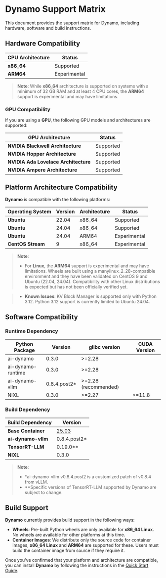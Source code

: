 <!--
SPDX-FileCopyrightText: Copyright (c) 2025 NVIDIA CORPORATION & AFFILIATES.
All rights reserved.
SPDX-License-Identifier: Apache-2.0

Licensed under the Apache License, Version 2.0 (the "License");
you may not use this file except in compliance with the License.
You may obtain a copy of the License at

http://www.apache.org/licenses/LICENSE-2.0

Unless required by applicable law or agreed to in writing, software
distributed under the License is distributed on an "AS IS" BASIS,
WITHOUT WARRANTIES OR CONDITIONS OF ANY KIND, either express or implied.
See the License for the specific language governing permissions and
limitations under the License.
-->

# Dynamo Support Matrix

This document provides the support matrix for Dynamo, including hardware, software and build instructions.

## Hardware Compatibility


| **CPU Architecture**  | **Status**    |
|-----------------------|---------------|
| **x86_64**            | Supported     |
| **ARM64**             | Experimental  |

> **Note**:
> While **x86_64** architecture is supported on systems with a minimum of 32 GB RAM and at least 4 CPU cores, the **ARM64** support is experimental and may have limitations.


### GPU Compatibility

If you are using a **GPU**, the following GPU models and architectures are supported:

| **GPU Architecture**                | **Status**    |
|-------------------------------------|---------------|
| **NVIDIA Blackwell Architecture**   | Supported     |
| **NVIDIA Hopper Architecture**      | Supported     |
| **NVIDIA Ada Lovelace Architecture**| Supported     |
| **NVIDIA Ampere Architecture**      | Supported     |

## Platform Architecture Compatibility

**Dynamo** is compatible with the following platforms:

| **Operating System** | **Version** | **Architecture** | **Status**   |
|----------------------|-------------|------------------|--------------|
| **Ubuntu**           | 22.04       | x86_64           | Supported    |
| **Ubuntu**           | 24.04       | x86_64           | Supported    |
| **Ubuntu**           | 24.04       | ARM64            | Experimental |
| **CentOS Stream**    | 9           | x86_64           | Experimental |

> **Note**:
> - For **Linux**, the **ARM64** support is experimental and may have limitations. Wheels are built using a manylinux_2_28-compatible environment and they have been validated on CentOS 9 and Ubuntu (22.04, 24.04). Compatibility with other Linux distributions is expected but has not been officially verified yet.

> - **Known Issues**: KV Block Manager is supported only with Python 3.12. Python 3.12 support is currently limited to Ubuntu 24.04.



## Software Compatibility
### Runtime Dependency
| **Python Package** | **Version**   | glibc version        | CUDA Version |
|--------------------|---------------|----------------------|--------------|
| ai-dynamo          |    0.3.0      |     >=2.28           |              |
| ai-dynamo-runtime  |    0.3.0      |     >=2.28           |              |
| ai-dynamo-vllm     |  0.8.4.post2* | >=2.28 (recommended) |                    |
| NIXL               |    0.3.0      |     >=2.27           | >=11.8      |

### Build Dependency
| **Build Dependency** | **Version** |
|----------------------|-------------|
| **Base Container**   |    [25.03](https://catalog.ngc.nvidia.com/orgs/nvidia/containers/cuda-dl-base/tags)    |
| **ai-dynamo-vllm**   |0.8.4.post2* |
| **TensorRT-LLM**     |    0.19.0** |
| **NIXL**             |    0.3.0    |

> **Note**:
> - *ai-dynamo-vllm v0.8.4.post2 is a customized patch of v0.8.4 from vLLM.
> - **Specific versions of TensorRT-LLM supported by Dynamo are subject to change.


## Build Support
**Dynamo** currently provides build support in the following ways:

- **Wheels**: Pre-built Python wheels are only available for **x86_64 Linux**. No wheels are available for other platforms at this time.
- **Container Images**: We distribute only the source code for container images, **x86_64 Linux** and **ARM64** are supported for these. Users must build the container image from source if they require it.

Once you've confirmed that your platform and architecture are compatible, you can install **Dynamo** by following the instructions in the [Quick Start Guide](https://github.com/ai-dynamo/dynamo/blob/main/README.md#installation).